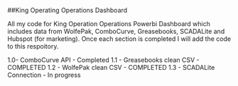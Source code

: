 ##King Operating Operations Dashboard

All my code for King Operation Operations Powerbi Dashboard which includes data from WolfePak, ComboCurve, Greasebooks, SCADALite and Hubspot (for marketing). Once each section is completed I will add the code to this respoitory.

1.0- ComboCurve API - Completed
1.1 - Greasebooks clean CSV - COMPLETED
1.2 - WolfePak clean CSV - COMPLETED
1.3 - SCADALite Connection - In progress
